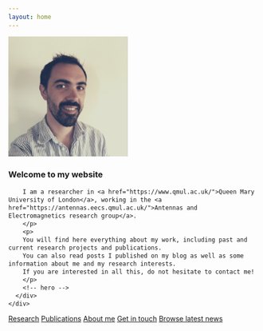 ```yaml
---
layout: home
---
```





<section id="hero" class="section ">
  <div class="container">
    <div class="row">
      <div class="col-md-4 col-sm-6 ">
          <img src="images/me.jpeg" alt="" width="240" height="240" />
        </div>
      <div class="col-md-7 col-sm-6 ">
      <h3>Welcome to my website</h3>
        <p>
        
        I am a researcher in <a href="https://www.qmul.ac.uk/">Queen Mary University of London</a>, working in the <a href="https://antennas.eecs.qmul.ac.uk/">Antennas and  Electromagnetics research group</a>. 
        </p>
        <p>
        You will find here everything about my work, including past and current research projects and publications.
        You can also read posts I published on my blog as well as some information about me and my research interests.
        If you are interested in all this, do not hesitate to contact me!
        </p>
        <!-- hero --> 
      </div>
    </div>




</div>

<!-- 
<div class="row">
  <div class="col-md-12 text-center">
    <div class="btn-group btn-group-lg">
    <a  type="button" href="{{ site.baseurl }}/research" class="btn btn-primary">Research</a>
    <a  type="button" href="{{ site.baseurl }}/publications" class="btn btn-primary">Publications</a>
    <a  type="button" href="{{ site.baseurl }}/about"  class="btn btn-primary">About me</a>
    <a  type="button" href="{{ site.baseurl }}/contact"  class="btn btn-primary">Get in touch</a>
    <a  type="button" href="{{ site.baseurl }}/projects/News"  class="btn btn-primary">Browse latest news</a>
</div>
</div>
</div> -->

<div class="row">
  <div class="col-md-12 text-center">
    <!-- <div class="btn-group btn-group-lg"> -->
    <div class="btn-group btn-group-lg" role="group" aria-label="...">
      <!-- <a  href="{{ site.baseurl }}/research" class="btn btn-group-lg btn-primary">Research</a> -->
      <a  type="button" href="{{ site.baseurl }}/research" class="btn btn-primary">Research</a>
      <a  type="button" href="{{ site.baseurl }}/publications" class="btn btn-primary">Publications</a>
      <a  type="button" href="{{ site.baseurl }}/about"  class="btn btn-primary">About me</a>
      <a  type="button" href="{{ site.baseurl }}/contact"  class="btn btn-primary">Get in touch</a>
      <a  type="button" href="{{ site.baseurl }}/blog"  class="btn btn-primary">Browse latest news</a>
   </div>
  </div>
</div>

</section>
